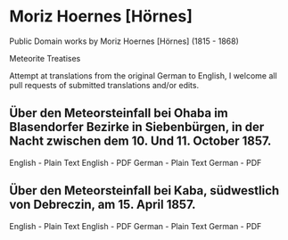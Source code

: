 # Moriz Hoernes [Hörnes]
Public Domain works by Moriz Hoernes [Hörnes] (1815 - 1868)

Meteorite Treatises

Attempt at translations from the original German to English, I welcome all pull requests of submitted translations and/or edits.

## Über den Meteorsteinfall bei Ohaba im Blasendorfer Bezirke in Siebenbürgen, in der Nacht zwischen dem 10. Und 11. October 1857.

English - Plain Text
English - PDF
German - Plain Text
German - PDF

## Über den Meteorsteinfall bei Kaba, südwestlich von Debreczin, am 15. April 1857.

English - Plain Text
English - PDF
German - Plain Text
German - PDF

